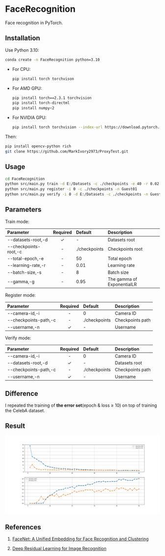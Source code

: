 # FaceRecognition

Face recognition in PyTorch.

## Installation

Use Python 3.10:

```bash
conda create -n FaceRecognition python=3.10
```

- For CPU:

  ```bash
  pip install torch torchvison
  ```

- For AMD GPU:

  ```bash
  pip install torch==2.3.1 torchvision
  pip install torch-directml
  pip install numpy<2
  ```

- For NVIDIA GPU:

  ```bash
  pip install torch torchvision --index-url https://download.pytorch.org/whl/cuxxx
  ```

Then:

```bash
pip install opencv-python rich
git clone https://github.com/MarkIvory2973/ProxyTest.git
```

## Usage

```bash
cd FaceRecognition
python src/main.py train -d E:/Datasets -c ./checkpoints -e 40 -r 0.02 -s 16 -g 0.94
python src/main.py register -i 0 -c ./checkpoints -n Guest01
python src/main.py verify -i 0 -d E:/Datasets -c ./checkpoints -n Guest01
```

## Parameters

Train mode:

|Parameter|Required|Default|Description|
|:-|:-:|:-|:-|
|--datasets-root,-d|✓|-|Datasets root|
|--checkpoints-root,-c|-|./checkpoints|Checkpoints root|
|--total-epoch,-e|-|50|Total epoch|
|--learning-rate,-r|-|0.01|Learning rate|
|--batch-size,-s|-|8|Batch size|
|--gamma,-g|-|0.95|The gamma of ExponentialLR|

Register mode:

|Parameter|Required|Default|Description|
|:-|:-:|:-|:-|
|--camera-id,-i|-|0|Camera ID|
|--checkpoints-path,-c|-|./checkpoints|Checkpoints path|
|--username,-n|✓|-|Username|

Verify mode:

|Parameter|Required|Default|Description|
|:-|:-:|:-|:-|
|--camera-id,-i|-|0|Camera ID|
|--datasets-root,-d|✓|-|Datasets root|
|--checkpoints-path,-c|-|./checkpoints|Checkpoints path|
|--username,-n|✓|-|Username|

## Difference

I repeated the training of **the error set**(epoch & loss ≥ 10) on top of training the CelebA dataset.

## Result

![The result of training](https://raw.githubusercontent.com/MarkIvory2973/FaceRecognition/main/imgs/result.png)

## References

1. [FaceNet: A Unified Embedding for Face Recognition and Clustering](https://arxiv.org/abs/1503.03832)

2. [Deep Residual Learning for Image Recognition](https://arxiv.org/abs/1512.03385)
